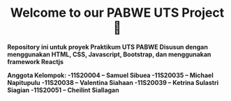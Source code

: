 <h1 align="center"><strong>Welcome to our PABWE UTS Project 👋<strong></h1>
Repository ini untuk proyek Praktikum UTS PABWE
Disusun dengan menggunakan HTML, CSS, Javascript, Bootstrap, dan menggunakan framework Reactjs
  
Anggota Kelompok:
  -11S20004 – Samuel Sibuea 
  -11S20035 – Michael Napitupulu
  -11S20038 – Valentina Siahaan
  -11S20039 – Ketrina Sulastri Siagian
  -11S20051 – Cheilint Siallagan
